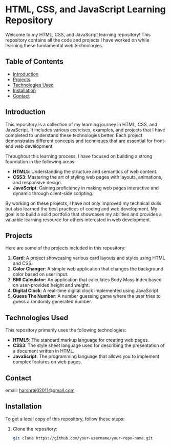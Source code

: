 # HTML, CSS, and JavaScript Learning Repository

Welcome to my HTML, CSS, and JavaScript learning repository! This repository contains all the code and projects I have worked on while learning these fundamental web technologies.

## Table of Contents

- [Introduction](#introduction)
- [Projects](#projects)
- [Technologies Used](#technologies-used)
- [Installation](#installation)
- [Contact](#contact)

## Introduction

This repository is a collection of my learning journey in HTML, CSS, and JavaScript. It includes various exercises, examples, and projects that I have completed to understand these technologies better. Each project demonstrates different concepts and techniques that are essential for front-end web development.

Throughout this learning process, I have focused on building a strong foundation in the following areas:
- **HTML5**: Understanding the structure and semantics of web content.
- **CSS3**: Mastering the art of styling web pages with layouts, animations, and responsive design.
- **JavaScript**: Gaining proficiency in making web pages interactive and dynamic through client-side scripting.

By working on these projects, I have not only improved my technical skills but also learned the best practices of coding and web development. My goal is to build a solid portfolio that showcases my abilities and provides a valuable learning resource for others interested in web development.

## Projects

Here are some of the projects included in this repository:

1. **Card**: A project showcasing various card layouts and styles using HTML and CSS.
2. **Color Changer**: A simple web application that changes the background color based on user input.
3. **BMI Calculator**: An application that calculates Body Mass Index based on user-provided height and weight.
4. **Digital Clock**: A real-time digital clock implemented using JavaScript.
5. **Guess The Number**: A number guessing game where the user tries to guess a randomly generated number.

## Technologies Used

This repository primarily uses the following technologies:

- **HTML5**: The standard markup language for creating web pages.
- **CSS3**: The style sheet language used for describing the presentation of a document written in HTML.
- **JavaScript**: The programming language that allows you to implement complex features on web pages.

## Contact
email: harshraj02011@gmail.com

## Installation

To get a local copy of this repository, follow these steps:

1. Clone the repository:
   ```sh
   git clone https://github.com/your-username/your-repo-name.git
